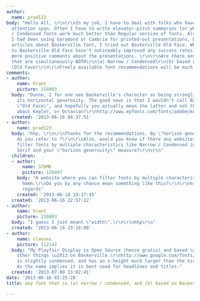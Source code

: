 ```yaml
---
author:
  name: prad123
body: "Hello All, \r\n\r\nIn my job, I have to deal with folks who have very little
  attention span. Often I have to write elevator-pitch summaries for which Narrow
  / Condensed fonts work much better than Regular version of fonts. Also, earlier
  I had been using Garamond or Cambria for printed-out presentations, but after reading
  articles about Baskerville font, I tried out Baskerville Old Face. While the switched
  to Baskerville Old Face hasn't noticeably improved any success rates, I have received
  more positive comments about the presentations. \r\n\r\nAre there any font recommendations
  that are simultaneously BOTH\r\n(a) Narrow / Condensed\r\n(b) based on Baskerville
  (Old Face)\r\n\r\nFreely available font recommendations will be much appreciated.\r\n\r\nThanks,\r\nPrad"
comments:
- author:
    name: hrant
    picture: 110403
  body: "Dunno, I for one see Baskerville's character as being strongly linked to
    its horizontal generosity. The good news is that I wouldn't call Baskerville an
    \"Old Face\", and hopefully you actually mean the latter and not the former.  :-)\r\n\r\nWhat
    about Kepler, or Octavian?\r\nhttp://www.myfonts.com/fonts/adobe/kepler/scn/\r\nhttp://www.myfonts.com/fonts/mti/octavian/\r\n\r\nhhp\r\n"
  created: '2013-06-16 04:37:51'
- author:
    name: prad123
  body: "hhp, \r\n\r\nThanks for the recommendations. By \"horizon generosity\", what
    do you refer to ?\r\n\r\nAlso, would you know if there any websites where I can
    filter fonts by multiple characteristics like Narrow / Condensed in addition to
    Serif and your \"horizon generosity\" measure?\r\n\r\n"
  children:
  - author:
      name: 37DMK
      picture: 126497
    body: "A website where you can filter fonts by multiple characteristics \u2026
      hmmm.\r\nDo you by any chance mean something like this?\r\n\r\nhttp://www.myfonts.com/search/text%3ANarrow+text%3ACondensed+text%3ASerif/fonts/\r\n\r\nbest
      regards"
    created: '2013-06-18 19:17:45'
  created: '2013-06-16 22:57:12'
- author:
    name: hrant
    picture: 110403
  body: "I guess I just meant \"width\".\r\n\r\nhhp\r\n"
  created: '2013-06-16 23:18:08'
- author:
    name: clauses
    picture: 112142
  body: "My Playfair Display is Open Source (hence gratis) and based \u2013 amongst
    other things \u2013 on Baskerville.\r\nhttp://www.google.com/fonts/specimen/Playfair+Display\r\n\r\nIt
    is slightly condensed, and has an x-height much larger than the historical transitionals.
    As the name implies it is best used for headlines and titles."
  created: '2013-07-08 13:02:41'
date: '2013-06-16 03:25:28'
title: any font that is (a) narrow / condensed, and (b) based on Baskerville

---
```

